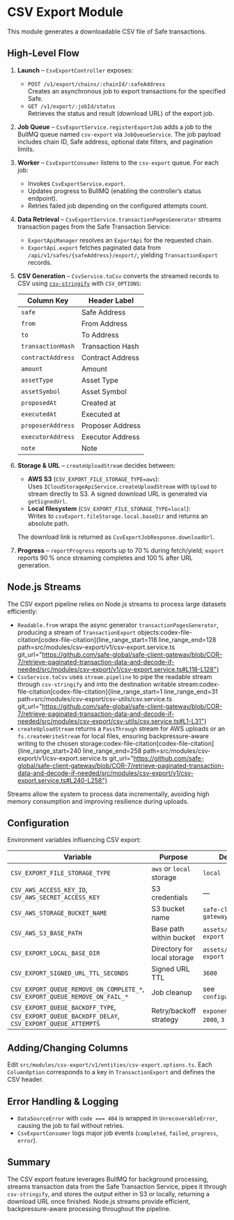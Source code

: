 # CSV Export Module

This module generates a downloadable CSV file of Safe transactions.

## High-Level Flow

1. **Launch** – `CsvExportController` exposes:

   - `POST /v1/export/chains/:chainId/:safeAddress`  
     Creates an asynchronous job to export transactions for the specified Safe.
   - `GET /v1/export/:jobId/status`  
     Retrieves the status and result (download URL) of the export job.

2. **Job Queue** – `CsvExportService.registerExportJob` adds a job to the BullMQ
   queue named `csv-export` via `JobQueueService`. The job payload includes chain ID,
   Safe address, optional date filters, and pagination limits.

3. **Worker** – `CsvExportConsumer` listens to the `csv-export` queue.
   For each job:

   - Invokes `CsvExportService.export`.
   - Updates progress to BullMQ (enabling the controller’s status endpoint).
   - Retries failed job depending on the configured attempts count.

4. **Data Retrieval** – `CsvExportService.transactionPagesGenerator` streams
   transaction pages from the Safe Transaction Service:

   - `ExportApiManager` resolves an `ExportApi` for the requested chain.
   - `ExportApi.export` fetches paginated data from
     `/api/v1/safes/{safeAddress}/export/`, yielding `TransactionExport` records.

5. **CSV Generation** – `CsvService.toCsv` converts the streamed records to CSV
   using [`csv-stringify`](https://csv.js.org/stringify/) with `CSV_OPTIONS`:

   | Column Key        | Header Label     |
   | ----------------- | ---------------- |
   | `safe`            | Safe Address     |
   | `from`            | From Address     |
   | `to`              | To Address       |
   | `transactionHash` | Transaction Hash |
   | `contractAddress` | Contract Address |
   | `amount`          | Amount           |
   | `assetType`       | Asset Type       |
   | `assetSymbol`     | Asset Symbol     |
   | `proposedAt`      | Created at       |
   | `executedAt`      | Executed at      |
   | `proposerAddress` | Proposer Address |
   | `executorAddress` | Executor Address |
   | `note`            | Note             |

6. **Storage & URL** – `createUploadStream` decides between:

   - **AWS S3** (`CSV_EXPORT_FILE_STORAGE_TYPE=aws`):  
     Uses `ICloudStorageApiService.createUploadStream` with `Upload` to stream
     directly to S3. A signed download URL is generated via
     `getSignedUrl`.
   - **Local filesystem** (`CSV_EXPORT_FILE_STORAGE_TYPE=local`):  
     Writes to `csvExport.fileStorage.local.baseDir` and returns an absolute
     path.

   The download link is returned as `CsvExportJobResponse.downloadUrl`.

7. **Progress** – `reportProgress` reports up to 70 % during fetch/yield;
   `export` reports 90 % once streaming completes and 100 % after URL generation.

## Node.js Streams

The CSV export pipeline relies on Node.js streams to process large datasets efficiently:

- `Readable.from` wraps the async generator `transactionPagesGenerator`, producing a stream of `TransactionExport` objects​:codex-file-citation[codex-file-citation]{line_range_start=118 line_range_end=128 path=src/modules/csv-export/v1/csv-export.service.ts git_url="https://github.com/safe-global/safe-client-gateway/blob/COR-7/retrieve-paginated-transaction-data-and-decode-if-needed/src/modules/csv-export/v1/csv-export.service.ts#L118-L128"}​
- `CsvService.toCsv` uses `stream.pipeline` to pipe the readable stream through `csv-stringify` and into the destination writable stream​:codex-file-citation[codex-file-citation]{line_range_start=1 line_range_end=31 path=src/modules/csv-export/csv-utils/csv.service.ts git_url="https://github.com/safe-global/safe-client-gateway/blob/COR-7/retrieve-paginated-transaction-data-and-decode-if-needed/src/modules/csv-export/csv-utils/csv.service.ts#L1-L31"}​
- `createUploadStream` returns a `PassThrough` stream for AWS uploads or an `fs.createWriteStream` for local files, ensuring backpressure-aware writing to the chosen storage​:codex-file-citation[codex-file-citation]{line_range_start=240 line_range_end=258 path=src/modules/csv-export/v1/csv-export.service.ts git_url="https://github.com/safe-global/safe-client-gateway/blob/COR-7/retrieve-paginated-transaction-data-and-decode-if-needed/src/modules/csv-export/v1/csv-export.service.ts#L240-L258"}​

Streams allow the system to process data incrementally, avoiding high memory consumption and improving resilience during uploads.

## Configuration

Environment variables influencing CSV export:

| Variable                                                                                       | Purpose                     | Default                    |
| ---------------------------------------------------------------------------------------------- | --------------------------- | -------------------------- |
| `CSV_EXPORT_FILE_STORAGE_TYPE`                                                                 | `aws` or `local` storage    | `local`                    |
| `CSV_AWS_ACCESS_KEY_ID`, `CSV_AWS_SECRET_ACCESS_KEY`                                           | S3 credentials              | —                          |
| `CSV_AWS_STORAGE_BUCKET_NAME`                                                                  | S3 bucket name              | `safe-client-gateway`      |
| `CSV_AWS_S3_BASE_PATH`                                                                         | Base path within bucket     | `assets/csv-export`        |
| `CSV_EXPORT_LOCAL_BASE_DIR`                                                                    | Directory for local storage | `assets/csv-export`        |
| `CSV_EXPORT_SIGNED_URL_TTL_SECONDS`                                                            | Signed URL TTL              | `3600`                     |
| `CSV_EXPORT_QUEUE_REMOVE_ON_COMPLETE_*`, `CSV_EXPORT_QUEUE_REMOVE_ON_FAIL_*`                   | Job cleanup                 | see `configuration.ts`     |
| `CSV_EXPORT_QUEUE_BACKOFF_TYPE`, `CSV_EXPORT_QUEUE_BACKOFF_DELAY`, `CSV_EXPORT_QUEUE_ATTEMPTS` | Retry/backoff strategy      | `exponential`, `2000`, `3` |

## Adding/Changing Columns

Edit `src/modules/csv-export/v1/entities/csv-export.options.ts`. Each `ColumnOption`
corresponds to a key in `TransactionExport` and defines the CSV header.

## Error Handling & Logging

- `DataSourceError` with `code === 404` is wrapped in `UnrecoverableError`, causing the job to fail without retries.
- `CsvExportConsumer` logs major job events (`completed`, `failed`, `progress`, `error`).

## Summary

The CSV export feature leverages BullMQ for background processing, streams
transaction data from the Safe Transaction Service, pipes it through
`csv-stringify`, and stores the output either in S3 or locally, returning a
download URL once finished. Node.js streams provide efficient, backpressure-aware
processing throughout the pipeline.
